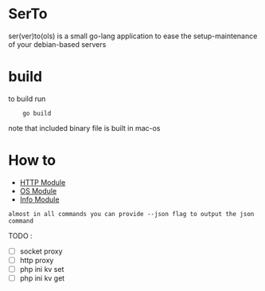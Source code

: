 # SerTo 
ser(ver)to(ols) is a small go-lang application to ease the setup-maintenance of your debian-based servers
 
 
 # build
 to build run 
```
	go build 
```
note that included binary file is built in mac-os 

# How to 
- [HTTP Module](docs/http-module.MD)
- [OS Module](docs/os-module.MD)
- [Info Module](docs/info-module.MD)

` almost in all commands you can provide --json flag to output the json command `

TODO : 
- [ ] socket proxy
- [ ] http proxy
- [ ] php ini kv set 
- [ ] php ini kv get
